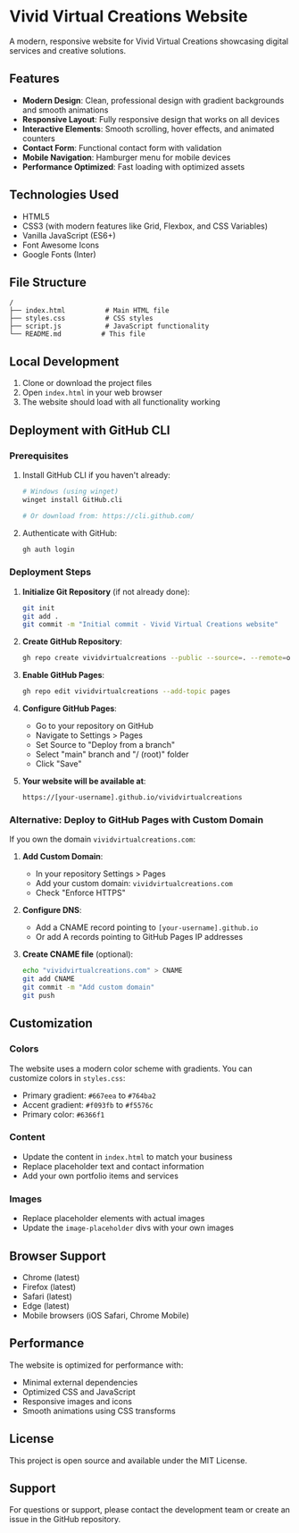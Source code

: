 # Vivid Virtual Creations Website

A modern, responsive website for Vivid Virtual Creations showcasing digital services and creative solutions.

## Features

- **Modern Design**: Clean, professional design with gradient backgrounds and smooth animations
- **Responsive Layout**: Fully responsive design that works on all devices
- **Interactive Elements**: Smooth scrolling, hover effects, and animated counters
- **Contact Form**: Functional contact form with validation
- **Mobile Navigation**: Hamburger menu for mobile devices
- **Performance Optimized**: Fast loading with optimized assets

## Technologies Used

- HTML5
- CSS3 (with modern features like Grid, Flexbox, and CSS Variables)
- Vanilla JavaScript (ES6+)
- Font Awesome Icons
- Google Fonts (Inter)

## File Structure

```
/
├── index.html          # Main HTML file
├── styles.css          # CSS styles
├── script.js           # JavaScript functionality
└── README.md          # This file
```

## Local Development

1. Clone or download the project files
2. Open `index.html` in your web browser
3. The website should load with all functionality working

## Deployment with GitHub CLI

### Prerequisites

1. Install GitHub CLI if you haven't already:
   ```bash
   # Windows (using winget)
   winget install GitHub.cli
   
   # Or download from: https://cli.github.com/
   ```

2. Authenticate with GitHub:
   ```bash
   gh auth login
   ```

### Deployment Steps

1. **Initialize Git Repository** (if not already done):
   ```bash
   git init
   git add .
   git commit -m "Initial commit - Vivid Virtual Creations website"
   ```

2. **Create GitHub Repository**:
   ```bash
   gh repo create vividvirtualcreations --public --source=. --remote=origin --push
   ```

3. **Enable GitHub Pages**:
   ```bash
   gh repo edit vividvirtualcreations --add-topic pages
   ```

4. **Configure GitHub Pages**:
   - Go to your repository on GitHub
   - Navigate to Settings > Pages
   - Set Source to "Deploy from a branch"
   - Select "main" branch and "/ (root)" folder
   - Click "Save"

5. **Your website will be available at**:
   ```
   https://[your-username].github.io/vividvirtualcreations
   ```

### Alternative: Deploy to GitHub Pages with Custom Domain

If you own the domain `vividvirtualcreations.com`:

1. **Add Custom Domain**:
   - In your repository Settings > Pages
   - Add your custom domain: `vividvirtualcreations.com`
   - Check "Enforce HTTPS"

2. **Configure DNS**:
   - Add a CNAME record pointing to `[your-username].github.io`
   - Or add A records pointing to GitHub Pages IP addresses

3. **Create CNAME file** (optional):
   ```bash
   echo "vividvirtualcreations.com" > CNAME
   git add CNAME
   git commit -m "Add custom domain"
   git push
   ```

## Customization

### Colors
The website uses a modern color scheme with gradients. You can customize colors in `styles.css`:

- Primary gradient: `#667eea` to `#764ba2`
- Accent gradient: `#f093fb` to `#f5576c`
- Primary color: `#6366f1`

### Content
- Update the content in `index.html` to match your business
- Replace placeholder text and contact information
- Add your own portfolio items and services

### Images
- Replace placeholder elements with actual images
- Update the `image-placeholder` divs with your own images

## Browser Support

- Chrome (latest)
- Firefox (latest)
- Safari (latest)
- Edge (latest)
- Mobile browsers (iOS Safari, Chrome Mobile)

## Performance

The website is optimized for performance with:
- Minimal external dependencies
- Optimized CSS and JavaScript
- Responsive images and icons
- Smooth animations using CSS transforms

## License

This project is open source and available under the MIT License.

## Support

For questions or support, please contact the development team or create an issue in the GitHub repository.
